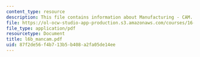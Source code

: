 ```yaml
---
content_type: resource
description: This file contains information about Manufacturing - CAM.
file: https://ol-ocw-studio-app-production.s3.amazonaws.com/courses/16-810-engineering-design-and-rapid-prototyping-january-iap-2007/87f2de56f4b713b5b408a2fa05de14ee_l6b_mancam.pdf
file_type: application/pdf
resourcetype: Document
title: l6b_mancam.pdf
uid: 87f2de56-f4b7-13b5-b408-a2fa05de14ee
---
```

